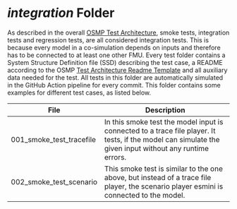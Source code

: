 # *integration* Folder

As described in the overall [OSMP Test Architecture](https://github.com/openMSL/.github/blob/main/doc/osmp_test_architecture.md), smoke tests, integration tests and regression tests, are all considered integration tests.
This is because every model in a co-simulation depends on inputs and therefore has to be connected to at least one other FMU.
Every test folder contains a System Structure Definition file (SSD) describing the test case, a README according to the OSMP [Test Architecture Readme Template](https://github.com/openMSL/.github/blob/main/doc/integration_test_readme_template.md) and all auxiliary data needed for the test.
All tests in this folder are automatically simulated in the GitHub Action pipeline for every commit.
This folder contains some examples for different test cases, as listed below.

| File                    | Description                                                                                                                                             |
|-------------------------|---------------------------------------------------------------------------------------------------------------------------------------------------------|
| 001_smoke_test_tracefile          | In this smoke test the model input is connected to a trace file player. It tests, if the model can simulate the given input without any runtime errors. |
| 002_smoke_test_scenario | This smoke test is similar to the one above, but instead of a trace file player, the scenario player esmini is connected to the model.                  |